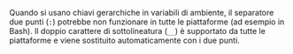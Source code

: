 Quando si usano chiavi gerarchiche in variabili di ambiente, il separatore due punti (`:`) potrebbe non funzionare in tutte le piattaforme (ad esempio in Bash). Il doppio carattere di sottolineatura (`__`) è supportato da tutte le piattaforme e viene sostituito automaticamente con i due punti.
